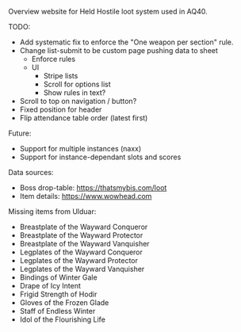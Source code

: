 Overview website for Held Hostile loot system used in AQ40.

TODO: 
- Add systematic fix to enforce the "One weapon per section" rule.
- Change list-submit to be custom page pushing data to sheet
  - Enforce rules
  - UI
    - Stripe lists
    - Scroll for options list
    - Show rules in text?
- Scroll to top on navigation / button?
- Fixed position for header
- Flip attendance table order (latest first)

Future:
- Support for multiple instances (naxx)
- Support for instance-dependant slots and scores

Data sources:
- Boss drop-table: https://thatsmybis.com/loot
- Item details: https://www.wowhead.com


Missing items from Ulduar:

- Breastplate of the Wayward Conqueror
- Breastplate of the Wayward Protector
- Breastplate of the Wayward Vanquisher
- Legplates of the Wayward Conqueror
- Legplates of the Wayward Protector
- Legplates of the Wayward Vanquisher
- Bindings of Winter Gale
- Drape of Icy Intent
- Frigid Strength of Hodir
- Gloves of the Frozen Glade
- Staff of Endless Winter
- Idol of the Flourishing Life